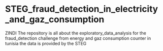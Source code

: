 # STEG_fraud_detection_in_electricity_and_gaz_consumption
ZINDI The repository is all about the exploratory_data_analysis for the fraud_detection challenge from energy and gaz consumption counter in tunisia the data is provided by the STEG 
